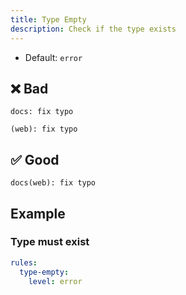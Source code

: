 ```yaml
---
title: Type Empty
description: Check if the type exists
---
```


* Default: `error`

## ❌ Bad

```console
docs: fix typo
```

```console
(web): fix typo
```

## ✅ Good

```console
docs(web): fix typo
```

## Example

### Type must exist

```yaml
rules:
  type-empty:
    level: error
```
